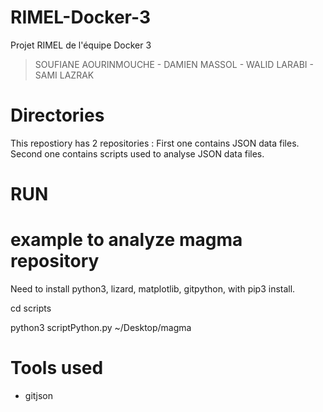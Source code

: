 # RIMEL-Docker-3
Projet RIMEL de l'équipe Docker 3
> SOUFIANE AOURINMOUCHE - DAMIEN MASSOL - WALID LARABI - SAMI LAZRAK

# Directories
This repostiory has 2 repositories :
First one contains JSON data files.
Second one contains scripts used to analyse JSON data files.

# RUN 
# example to analyze magma repository
Need to install python3, lizard, matplotlib, gitpython, with pip3 install. 

cd scripts

python3 scriptPython.py ~/Desktop/magma 

# Tools used
  * gitjson
